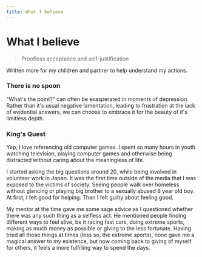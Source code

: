 ```yaml
---
title: What I believe
---
```


# What I believe

> Proofless acceptance and self-justification

Written more for my children and partner to help understand my actions.

### There is no spoon

"What's the point?" can often be exasperated in moments of depression. Rather than it's usual negative lamentation, leading to frustration at the lack of evidential answers, we can choose to embrace it for the beauty of it's limitless depth.

### King's Quest

Yep, I love referencing old computer games. I spent so many hours in youth watching television, playing computer games and otherwise being distracted without caring about the meaningless of life. 

I started asking the big questions around 20, while being involved in volunteer work in Japan. It was the first time outside of the media that I was exposed to the victims of society. Seeing people walk over homeless without glancing or playing big brother to a sexually abused 8 year old boy. At first, I felt good for helping. Then I felt guilty about feeling good. 

My mentor at the time gave me some sage advice as I questioned whether there was any such thing as a selfless act. He mentioned people finding different ways to feel alive, be it racing fast cars, doing extreme sports, making as much money as possible or giving to the less fortunate. Having tried all those things at times (less so, the extreme sports), none gave me a magical answer to my existence, but now coming back to giving of myself for others, it feels a more fulfilling way to spend the days.





